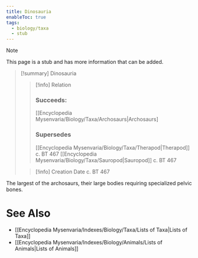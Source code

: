 ```yaml
---
title: Dinosauria
enableToc: true
tags:
  - biology/taxa
  - stub
---
```


> [!note]
> This page is a stub and has more information that can be added.

> [!summary] Dinosauria
> > [!info] Relation
> > ### Succeeds:
> > [[Encyclopedia Mysenvaria/Biology/Taxa/Archosaurs|Archosaurs]
> > ### Supersedes 
> > [[Encyclopedia Mysenvaria/Biology/Taxa/Therapod|Therapod]] c. BT 467
> > [[Encyclopedia Mysenvaria/Biology/Taxa/Sauropod|Sauropod]] c. BT 467
>
> > [!info] Creation Date
> > c. BT 467

The largest of the archosaurs, their large bodies requiring specialized pelvic bones.

# See Also
- [[Encyclopedia Mysenvaria/Indexes/Biology/Taxa/Lists of Taxa|Lists of Taxa]]
- [[Encyclopedia Mysenvaria/Indexes/Biology/Animals/Lists of Animals|Lists of Animals]]
